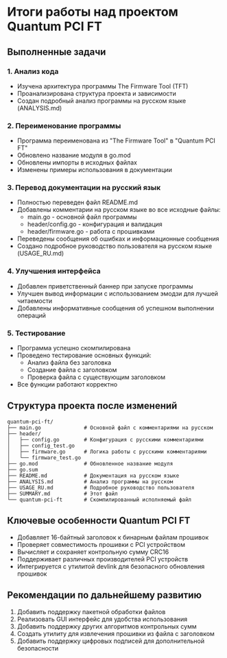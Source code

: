 # Итоги работы над проектом Quantum PCI FT

## Выполненные задачи

### 1. Анализ кода
- Изучена архитектура программы The Firmware Tool (TFT)
- Проанализирована структура проекта и зависимости
- Создан подробный анализ программы на русском языке (ANALYSIS.md)

### 2. Переименование программы
- Программа переименована из "The Firmware Tool" в "Quantum PCI FT"
- Обновлено название модуля в go.mod
- Обновлены импорты в исходных файлах
- Изменены примеры использования в документации

### 3. Перевод документации на русский язык
- Полностью переведен файл README.md
- Добавлены комментарии на русском языке во все исходные файлы:
  - main.go - основной файл программы
  - header/config.go - конфигурация и валидация
  - header/firmware.go - работа с прошивками
- Переведены сообщения об ошибках и информационные сообщения
- Создано подробное руководство пользователя на русском языке (USAGE_RU.md)

### 4. Улучшения интерфейса
- Добавлен приветственный баннер при запуске программы
- Улучшен вывод информации с использованием эмодзи для лучшей читаемости
- Добавлены информативные сообщения об успешном выполнении операций

### 5. Тестирование
- Программа успешно скомпилирована
- Проведено тестирование основных функций:
  - Анализ файла без заголовка
  - Создание файла с заголовком
  - Проверка файла с существующим заголовком
- Все функции работают корректно

## Структура проекта после изменений
```
quantum-pci-ft/
├── main.go              # Основной файл с комментариями на русском
├── header/             
│   ├── config.go        # Конфигурация с русскими комментариями
│   ├── config_test.go   
│   ├── firmware.go      # Логика работы с русскими комментариями
│   └── firmware_test.go 
├── go.mod               # Обновленное название модуля
├── go.sum               
├── README.md            # Документация на русском языке
├── ANALYSIS.md          # Анализ программы на русском
├── USAGE_RU.md          # Подробное руководство пользователя
├── SUMMARY.md           # Этот файл
└── quantum-pci-ft       # Скомпилированный исполняемый файл
```

## Ключевые особенности Quantum PCI FT
- Добавляет 16-байтный заголовок к бинарным файлам прошивок
- Проверяет совместимость прошивки с PCI устройством
- Вычисляет и сохраняет контрольную сумму CRC16
- Поддерживает различных производителей PCI устройств
- Интегрируется с утилитой devlink для безопасного обновления прошивок

## Рекомендации по дальнейшему развитию
1. Добавить поддержку пакетной обработки файлов
2. Реализовать GUI интерфейс для удобства использования
3. Добавить поддержку других алгоритмов контрольных сумм
4. Создать утилиту для извлечения прошивки из файла с заголовком
5. Добавить поддержку цифровых подписей для дополнительной безопасности